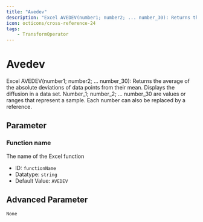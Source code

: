 ```yaml
---
title: "Avedev"
description: "Excel AVEDEV(number1; number2; ... number_30): Returns the average of the absolute deviations of data points from their mean. Displays the diffusion in a data set. Number_1; number_2; ... number_30 are values or ranges that represent a sample. Each number can also be replaced by a reference."
icon: octicons/cross-reference-24
tags: 
    - TransformOperator
---
```

# Avedev
<!-- This file was generated - DO NOT CHANGE IT MANUALLY -->



Excel AVEDEV(number1; number2; ... number_30): Returns the average of the absolute deviations of data points from their mean. Displays the diffusion in a data set. Number_1; number_2; ... number_30 are values or ranges that represent a sample. Each number can also be replaced by a reference.

## Parameter

### Function name

The name of the Excel function

- ID: `functionName`
- Datatype: `string`
- Default Value: `AVEDEV`





## Advanced Parameter

`None`